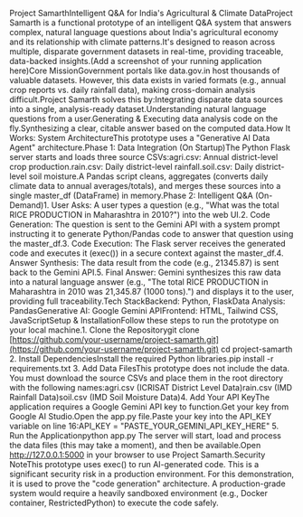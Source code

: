 Project SamarthIntelligent Q&A for India's Agricultural & Climate DataProject Samarth is a functional prototype of an intelligent Q&A system that answers complex, natural language questions about India's agricultural economy and its relationship with climate patterns.It's designed to reason across multiple, disparate government datasets in real-time, providing traceable, data-backed insights.(Add a screenshot of your running application here)Core MissionGovernment portals like data.gov.in host thousands of valuable datasets. However, this data exists in varied formats (e.g., annual crop reports vs. daily rainfall data), making cross-domain analysis difficult.Project Samarth solves this by:Integrating disparate data sources into a single, analysis-ready dataset.Understanding natural language questions from a user.Generating & Executing data analysis code on the fly.Synthesizing a clear, citable answer based on the computed data.How It Works: System ArchitectureThis prototype uses a "Generative AI Data Agent" architecture.Phase 1: Data Integration (On Startup)The Python Flask server starts and loads three source CSVs:agri.csv: Annual district-level crop production.rain.csv: Daily district-level rainfall.soil.csv: Daily district-level soil moisture.A Pandas script cleans, aggregates (converts daily climate data to annual averages/totals), and merges these sources into a single master_df (DataFrame) in memory.Phase 2: Intelligent Q&A (On-Demand)1. User Asks: A user types a question (e.g., "What was the total RICE PRODUCTION in Maharashtra in 2010?") into the web UI.2. Code Generation: The question is sent to the Gemini API with a system prompt instructing it to generate Python/Pandas code to answer that question using the master_df.3. Code Execution: The Flask server receives the generated code and executes it (exec()) in a secure context against the master_df.4. Answer Synthesis: The data result from the code (e.g., 21345.87) is sent back to the Gemini API.5. Final Answer: Gemini synthesizes this raw data into a natural language answer (e.g., "The total RICE PRODUCTION in Maharashtra in 2010 was 21,345.87 (1000 tons).") and displays it to the user, providing full traceability.Tech StackBackend: Python, FlaskData Analysis: PandasGenerative AI: Google Gemini APIFrontend: HTML, Tailwind CSS, JavaScriptSetup & InstallationFollow these steps to run the prototype on your local machine.1. Clone the Repositorygit clone [https://github.com/your-username/project-samarth.git](https://github.com/your-username/project-samarth.git)
cd project-samarth
2. Install DependenciesInstall the required Python libraries.pip install -r requirements.txt
3. Add Data FilesThis prototype does not include the data. You must download the source CSVs and place them in the root directory with the following names:agri.csv (ICRISAT District Level Data)rain.csv (IMD Rainfall Data)soil.csv (IMD Soil Moisture Data)4. Add Your API KeyThe application requires a Google Gemini API key to function.Get your key from Google AI Studio.Open the app.py file.Paste your key into the API_KEY variable on line 16:API_KEY = "PASTE_YOUR_GEMINI_API_KEY_HERE"
5. Run the Applicationpython app.py
The server will start, load and process the data files (this may take a moment), and then be available.Open http://127.0.0.1:5000 in your browser to use Project Samarth.Security NoteThis prototype uses exec() to run AI-generated code. This is a significant security risk in a production environment. For this demonstration, it is used to prove the "code generation" architecture. A production-grade system would require a heavily sandboxed environment (e.g., Docker container, RestrictedPython) to execute the code safely.

